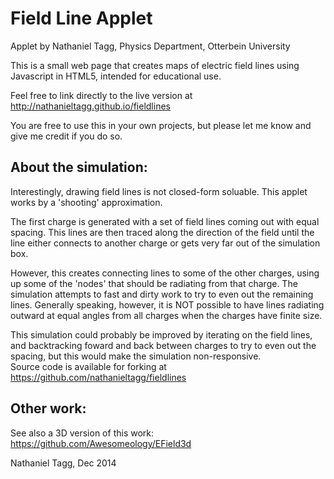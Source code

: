 Field Line Applet
====================

Applet by Nathaniel Tagg, Physics Department, Otterbein University

This is a small web page that creates maps of electric field lines using Javascript in HTML5, intended for educational use.

Feel free to link directly to the live version at http://nathanieltagg.github.io/fieldlines

You are free to use this in your own projects, but please let me know and give me credit if you do so.

About the simulation:
---------------------
Interestingly, drawing field lines is not closed-form soluable. This applet works by a 'shooting' approximation.

The first charge is generated with a set of field lines coming out with equal spacing. This lines are then traced 
along the direction of the field until the line either connects to another charge or gets very far out of the simulation
box.   

However, this creates connecting lines to some of the other charges, using up some of the 'nodes' that should
be radiating from that charge.  The simulation attempts to fast and dirty work to try to even out the remaining
lines.  Generally speaking, however, it is NOT possible to have lines radiating outward at equal angles from all charges
when the charges have finite size.

This simulation could probably be improved by iterating on the field lines, and backtracking foward and back between
charges to try to even out the spacing, but this would make the simulation non-responsive.  
Source code is available for forking at <a href="https://github.com/nathanieltagg/fieldlines">https://github.com/nathanieltagg/fieldlines</a>

Other work:
----------
See also a 3D version of this work: <a href='https://github.com/Awesomeology/EField3d'>https://github.com/Awesomeology/EField3d</a>

Nathaniel Tagg, Dec 2014


